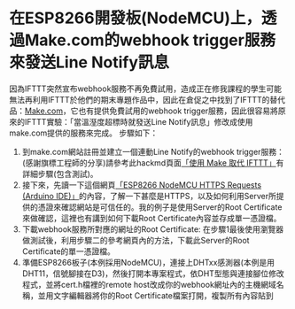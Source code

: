 # 在ESP8266開發板(NodeMCU)上，透過Make.com的webhook trigger服務來發送Line Notify訊息
因為IFTTT突然宣布webhook服務不再免費試用，造成正在修我課程的學生可能無法再利用IFTTT於他們的期末專題作品中，因此在倉促之中找到了IFTTT的替代品：[Make.com](https://make.com)，它也有提供免費試用的webhook trigger服務，因此很容易將原來的IFTTT實驗：「當溫溼度超標時就發送Line Notify訊息」修改成使用make.com提供的服務來完成。
步驟如下：
1. 到make.com網站註冊並建立一個連動Line Notify的webhook trigger服務：(感謝旗標工程師的分享)請參考此hackmd頁面[「使用 Make 取代 IFTTT」](https://hackmd.io/@flagmaker/HkvK0aMDp?utm_source=preview-mode&utm_medium=rec)有詳細步驟(包含測試)。
2. 接下來，先讀一下這個網頁[「ESP8266 NodeMCU HTTPS Requests (Arduino IDE)」](https://randomnerdtutorials.com/esp8266-nodemcu-https-requests/)的內容，了解一下甚麼是HTTPS，以及如何利用Server所提供的憑證來確認網站是可信任的。我的例子是使用Server的Root Certificate來做確認，這裡也有講到如何下載Root Certificate內容並存成單一憑證檔。
3. 下載webhook服務所對應的網址的Root Certificate: 在步驟1最後使用瀏覽器做測試後，利用步驟二的參考網頁內的方法，下載此Server的Root Certificate的單一憑證檔。
4. 準備ESP8266板子(本例採用NodeMCU)，連接上DHTxx感測器(本例是用DHT11，信號腳接在D3)，然後打開本專案程式，依DHT型態與連接腳位修改程式，並將cert.h檔裡的remote host改成你的webhook網址內的主機網域名稱，並用文字編輯器將你的Root Certificate檔案打開，複製所有內容貼到
